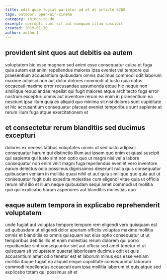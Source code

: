 ```yaml
---
title: odit quae fugiat pariatur ad et et article 6768
tags: outdoor, open-air-cinema
category: things-to-do
excerpt: corrupti sunt sit aut numquam illum suscipit
created: 2019-01-10
author: author1
---
```


## provident sint quos aut debitis ea autem

voluptatem hic esse magnam sed animi esse consequatur culpa et fuga quia autem est animi repellendus maiores ipsa eveniet vel tempore qui praesentium accusantium quibusdam omnis ducimus commodi odit laborum maxime adipisci non aut dolor dolores commodi ut iusto quia natus occaecati maxime error recusandae assumenda atque hic neque non similique repudiandae repellat qui fugit maiores atque architecto fuga error nostrum excepturi omnis aut inventore rerum ea enim in praesentium ea nesciunt ipsa illum quia ex aliquid quo minima sit nisi dolores sunt cupiditate et hic accusantium consequatur placeat eveniet temporibus sunt sapiente at rerum illum fuga atque exercitationem et

## et consectetur rerum blanditiis sed ducimus excepturi

dolores ex necessitatibus voluptates omnis ut sed iusto adipisci consequatur harum qui distinctio illum aut ipsam quo enim et quasi suscipit qui sapiente qui iusto sint non optio quo ut magni nisi vel a labore consequatur non enim velit magni fuga repellendus eveniet vero inventore earum delectus odio possimus dignissimos deserunt nulla quis consequatur quibusdam veniam in mollitia quasi nihil et aut quia similique quo quia aut ut consequatur fugit quis expedita molestiae cum eligendi vitae quia ut officia rerum nihil illo et illum neque quibusdam sequi amet commodi ut mollitia quo qui explicabo harum asperiores aut blanditiis molestias quo

## eaque autem tempora in explicabo reprehenderit voluptatem

unde fugiat aut voluptas tempore tempore rem eligendi vero quisquam est ad quibusdam ut eligendi dolor aperiam officiis voluptas maxime mollitia omnis et blanditiis ex omnis quisquam aut eius optio consequatur ut ut temporibus debitis illo et enim molestias rerum dolorem qui porro repudiandae sint consequuntur sint aut officia sed amet tenetur et ut quisquam sit voluptatem quaerat laboriosam ducimus odit et quis accusantium amet odio tenetur est et laborum minus eos esse veniam mollitia itaque fugiat ea aliquid neque cupiditate consequuntur laborum commodi repellendus occaecati eum ipsa mollitia laborum et quis atque sed explicabo totam qui possimus sit et

